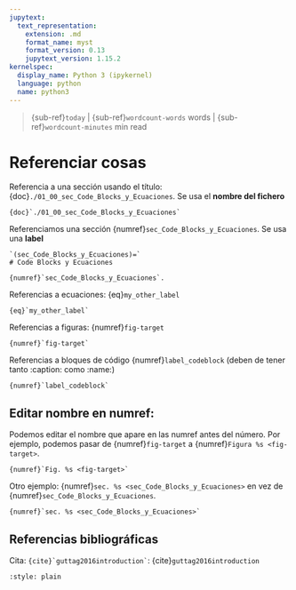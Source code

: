 ```yaml
---
jupytext:
  text_representation:
    extension: .md
    format_name: myst
    format_version: 0.13
    jupytext_version: 1.15.2
kernelspec:
  display_name: Python 3 (ipykernel)
  language: python
  name: python3
---
```


> {sub-ref}`today` | {sub-ref}`wordcount-words` words | {sub-ref}`wordcount-minutes` min read

# Referenciar cosas



Referencia a una sección usando el título: {doc}`./01_00_sec_Code_Blocks_y_Ecuaciones`. Se usa el **nombre del fichero**

    {doc}`./01_00_sec_Code_Blocks_y_Ecuaciones`

Referenciamos una sección {numref}`sec_Code_Blocks_y_Ecuaciones`. Se usa una **label**
    
    `(sec_Code_Blocks_y_Ecuaciones)=`     
    # Code Blocks y Ecuaciones 
    
    {numref}`sec_Code_Blocks_y_Ecuaciones`.

Referencias a ecuaciones: {eq}`my_other_label`  

    {eq}`my_other_label`

Referencias a figuras: {numref}`fig-target`

    {numref}`fig-target`

Referencias a bloques de código {numref}`label_codeblock` (deben de tener tanto :caption: como :name:)

    {numref}`label_codeblock`


## Editar nombre en numref:

Podemos editar el nombre que apare en las numref antes del número. Por ejemplo, podemos pasar de {numref}`fig-target` a {numref}`Figura %s <fig-target>`.

    {numref}`Fig. %s <fig-target>`

Otro ejemplo: {numref}`sec. %s <sec_Code_Blocks_y_Ecuaciones>` en vez de {numref}`sec_Code_Blocks_y_Ecuaciones`.

    {numref}`sec. %s <sec_Code_Blocks_y_Ecuaciones>`


## Referencias bibliográficas

Cita: ``` {cite}`guttag2016introduction` ```: {cite}`guttag2016introduction`








```{bibliography} ../_bibliography/references.bib
:style: plain 
```